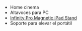 
-   Home cinema
-   Altavoces para PC
-   [Infinity Pro Magnetic iPad Stand](https://www.benks.com/products/infinity-pro-magnetic-ipad-stand?variant=44517686575350)
- Soporte para elevar el portátil